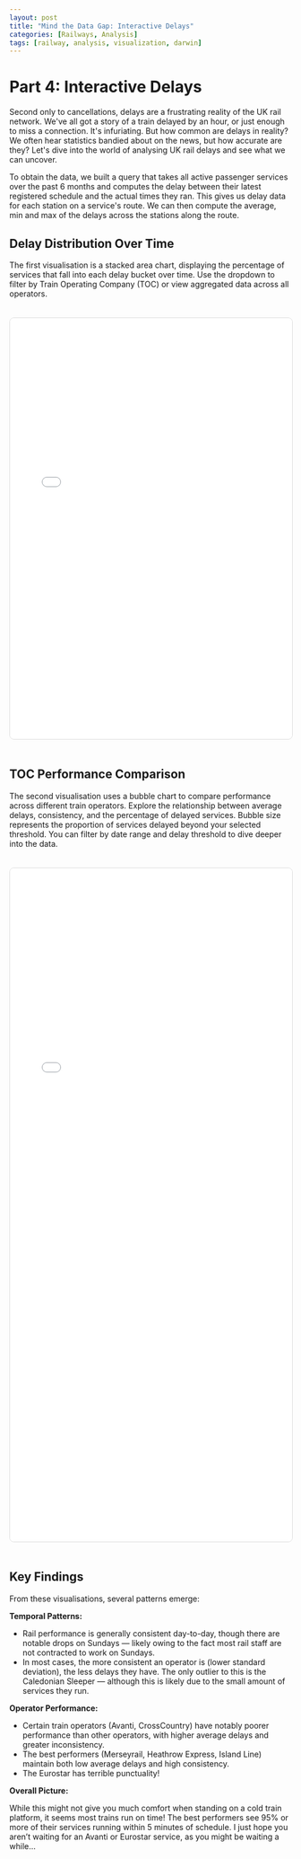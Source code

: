 ```yaml
---
layout: post
title: "Mind the Data Gap: Interactive Delays"
categories: [Railways, Analysis]
tags: [railway, analysis, visualization, darwin]
---
```


# Part 4: Interactive Delays

Second only to cancellations, delays are a frustrating reality of the UK rail network. We've all got a story of a train delayed by an hour, or just enough to miss a connection. It's infuriating. But how common are delays in reality? We often hear statistics bandied about on the news, but how accurate are they? Let's dive into the world of analysing UK rail delays and see what we can uncover.

To obtain the data, we built a query that takes all active passenger services over the past 6 months and computes the delay between their latest registered schedule and the actual times they ran. This gives us delay data for each station on a service's route. We can then compute the average, min and max of the delays across the stations along the route.

## Delay Distribution Over Time

The first visualisation is a stacked area chart, displaying the percentage of services that fall into each delay bucket over time. Use the dropdown to filter by Train Operating Company (TOC) or view aggregated data across all operators.

<iframe src="/assets/visualizations/delayed-services-stacked-area.html" width="100%" height="750" frameborder="0" style="border: 1px solid #ddd; border-radius: 8px; margin: 20px 0;"></iframe>

## TOC Performance Comparison

The second visualisation uses a bubble chart to compare performance across different train operators. Explore the relationship between average delays, consistency, and the percentage of delayed services. Bubble size represents the proportion of services delayed beyond your selected threshold. You can filter by date range and delay threshold to dive deeper into the data.

<iframe src="/assets/visualizations/delayed-services-bubble.html" width="100%" height="1200" frameborder="0" style="border: 1px solid #ddd; border-radius: 8px; margin: 20px 0;"></iframe>

## Key Findings
From these visualisations, several patterns emerge:

**Temporal Patterns:**

- Rail performance is generally consistent day-to-day, though there are notable drops on Sundays — likely owing to the fact most rail staff are not contracted to work on Sundays.
- In most cases, the more consistent an operator is (lower standard deviation), the less delays they have. The only outlier to this is the Caledonian Sleeper — although this is likely due to the small amount of services they run.

**Operator Performance:**

- Certain train operators (Avanti, CrossCountry) have notably poorer performance than other operators, with higher average delays and greater inconsistency.
- The best performers (Merseyrail, Heathrow Express, Island Line) maintain both low average delays and high consistency.
- The Eurostar has terrible punctuality!

**Overall Picture:**

While this might not give you much comfort when standing on a cold train platform, it seems most trains run on time! The best performers see 95% or more of their services running within 5 minutes of schedule. I just hope you aren’t waiting for an Avanti or Eurostar service, as you might be waiting a while…